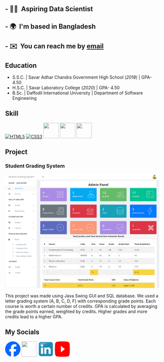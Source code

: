 ## - 👨‍💻  Aspiring Data Scientist 
## - 🌍  I'm based in Bangladesh
## - ✉️  You can reach me by [email](mailto:zami35-708@diu.edu.bd)

## Education
- S.S.C. | Savar Adhar Chandra Government High School (_2018_) | GPA- 4.50								       		
- H.S.C. | Savar Laboratory College (_2020_) | GPA- 4.50	 			        		
- B.Sc. | Daffodil International University | Department of Software Engineering

## Skill
<p align="left">
<a href="https://developer.mozilla.org/en-US/docs/Glossary/HTML5" target="_blank" rel="noreferrer"><img src="https://raw.githubusercontent.com/danielcranney/readme-generator/main/public/icons/skills/html5-colored.svg" width="50" height="50" alt="HTML5" /></a>
<a href="https://www.w3.org/TR/CSS/#css" target="_blank" rel="noreferrer"><img src="https://raw.githubusercontent.com/danielcranney/readme-generator/main/public/icons/skills/css3-colored.svg" width="50" height="50" alt="CSS3" /></a>
<a href="https://www.python.org/" target="_blank" rel="noreferrer"><img src="https://upload.wikimedia.org/wikipedia/commons/c/c3/Python-logo-notext.svg" width="50" height="50"  /></a>
<a href="https://www.java.com/en/" target="_blank" rel="noreferrer"><img src="https://upload.wikimedia.org/wikipedia/commons/b/bb/Java-logo.png" width="50" height="50" /></a>
<a href="https://www.mysql.com/" target="_blank" rel="noreferrer"><img src="https://upload.wikimedia.org/wikipedia/de/d/dd/MySQL_logo.svg" width="50" height="50" /></a>
</p>

## Project
### Student Grading System
<img src="Assets/img/grade.jpg" />

This project was made using Java Swing GUI and SQL database. We used a letter grading system (A, B, C, D, F) with corresponding grade points. Each course is worth a certain number of credits. GPA is calculated by averaging the grade points earned, weighted by credits. Higher grades and more credits lead to a higher GPA.

## My Socials

<p align="left">
<a href="https://www.facebook.com/profile.php?id=100010441387036" target="_blank" rel="noreferrer"><img src="Assets/img/Facebook_icon.jpg" width="50" height="50"  /></a>
<a href="https://https://steamcommunity.com/profiles/76561198856054714" target="_blank" rel="noreferrer"><img src="https://upload.wikimedia.org/wikipedia/commons/8/83/Steam_icon_logo.svg" width="50" height="50" /></a>
<a href="https://www.linkedin.com/in/hermi1/" target="_blank" rel="noreferrer"><img src="Assets/img/Linkedin_icon.jpg" width="50" height="50" /></a>
<a href="https://www.youtube.com/c/ZamiW71" target="_blank" rel="noreferrer"><img src="Assets/img/Youtube_logo.png" width="50" height="50" /></a>
</p>
